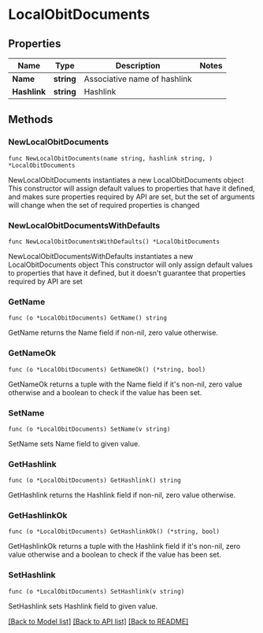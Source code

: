# LocalObitDocuments

## Properties

Name | Type | Description | Notes
------------ | ------------- | ------------- | -------------
**Name** | **string** | Associative name of hashlink | 
**Hashlink** | **string** | Hashlink | 

## Methods

### NewLocalObitDocuments

`func NewLocalObitDocuments(name string, hashlink string, ) *LocalObitDocuments`

NewLocalObitDocuments instantiates a new LocalObitDocuments object
This constructor will assign default values to properties that have it defined,
and makes sure properties required by API are set, but the set of arguments
will change when the set of required properties is changed

### NewLocalObitDocumentsWithDefaults

`func NewLocalObitDocumentsWithDefaults() *LocalObitDocuments`

NewLocalObitDocumentsWithDefaults instantiates a new LocalObitDocuments object
This constructor will only assign default values to properties that have it defined,
but it doesn't guarantee that properties required by API are set

### GetName

`func (o *LocalObitDocuments) GetName() string`

GetName returns the Name field if non-nil, zero value otherwise.

### GetNameOk

`func (o *LocalObitDocuments) GetNameOk() (*string, bool)`

GetNameOk returns a tuple with the Name field if it's non-nil, zero value otherwise
and a boolean to check if the value has been set.

### SetName

`func (o *LocalObitDocuments) SetName(v string)`

SetName sets Name field to given value.


### GetHashlink

`func (o *LocalObitDocuments) GetHashlink() string`

GetHashlink returns the Hashlink field if non-nil, zero value otherwise.

### GetHashlinkOk

`func (o *LocalObitDocuments) GetHashlinkOk() (*string, bool)`

GetHashlinkOk returns a tuple with the Hashlink field if it's non-nil, zero value otherwise
and a boolean to check if the value has been set.

### SetHashlink

`func (o *LocalObitDocuments) SetHashlink(v string)`

SetHashlink sets Hashlink field to given value.



[[Back to Model list]](../README.md#documentation-for-models) [[Back to API list]](../README.md#documentation-for-api-endpoints) [[Back to README]](../README.md)


